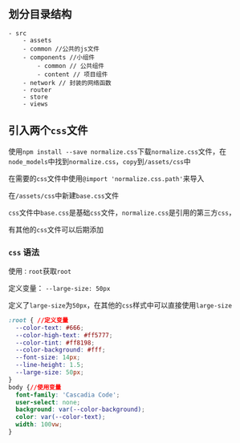 ## 划分目录结构

```
- src
	- assets
	- common //公共的js文件
	- components //小组件
		- common // 公共组件
		- content // 项目组件
	- network // 封装的网络函数
	- router 
    - store
    - views
```

## 引入两个`css`文件

使用`npm install --save normalize.css`下载`normalize.css`文件，在`node_models`中找到`normalize.css`，`copy`到`/assets/css`中

在需要的`css`文件中使用`@import 'normalize.css.path'`来导入

在`/assets/css`中新建`base.css`文件

`css`文件中`base.css`是基础`css`文件，`normalize.css`是引用的第三方`css`，

有其他的`css`文件可以后期添加

### `css` 语法

使用`：root`获取`root`

定义变量： `--large-size: 50px`

定义了`large-size`为`50px`，在其他的`css`样式中可以直接使用`large-size`

```css
:root { //定义变量
  --color-text: #666;
  --color-high-text: #ff5777;
  --color-tint: #ff8198;
  --color-background: #fff;
  --font-size: 14px;
  --line-height: 1.5;
  --large-size: 50px;
}
body {//使用变量
  font-family: 'Cascadia Code';
  user-select: none;
  background: var(--color-background);
  color: var(--color-text);
  width: 100vw;
}
```

